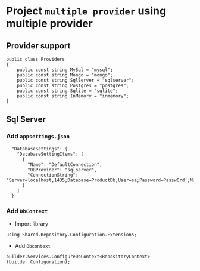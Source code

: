 # Project `multiple provider` using multiple provider

## Provider support
```
public class Providers
{
    public const string MySql = "mysql";
    public const string Mongo = "mongo";
    public const string SqlServer = "sqlserver";
    public const string Postgres = "postgres";
    public const string Sqlite = "sqlite";
    public const string InMemory = "inmemory";
}
```

## Sql Server
### Add `appsettings.json`

```
  "DatabaseSettings": {
    "DatabaseSettingItems": [
      {
        "Name": "DefaultConnection",
        "DBProvider": "sqlserver",
        "ConnectionString": "Server=localhost,1435;Database=ProductDb;User=sa;Password=Passw0rd!;MultipleActiveResultSets=True;TrustServerCertificate=true"
      }
    ]
  }
```

### Add `DbContext`

- Import library
```
using Shared.Repository.Configuration.Extensions;
```

- Add `Dbcontext`
```
builder.Services.ConfigureDbContext<RepositoryContext>(builder.Configuration);
```



